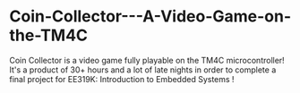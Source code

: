 # Coin-Collector---A-Video-Game-on-the-TM4C
Coin Collector is a video game fully playable on the TM4C microcontroller! It's a product of 30+ hours and a lot of late nights in order to complete a final project for EE319K: Introduction to Embedded Systems !
